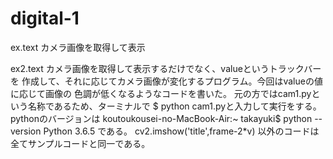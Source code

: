 # digital-1
ex.text
カメラ画像を取得して表示

ex2.text
カメラ画像を取得して表示するだけでなく、valueというトラックバーを
作成して、それに応じてカメラ画像が変化するプログラム。今回はvalueの値に応じて画像の
色調が低くなるようなコードを書いた。
元の方ではcam1.pyという名称であるため、ターミナルで $ python cam1.pyと入力して実行をする。
pythonのバージョンは
koutoukousei-no-MacBook-Air:~ takayuki$ python --version
Python 3.6.5
である。
cv2.imshow('title',frame-2*v) 
以外のコードは全てサンプルコードと同一である。
